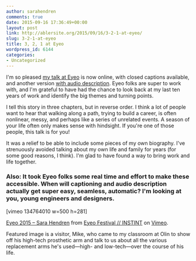 ```yaml
---
author: sarahendren
comments: true
date: 2015-09-16 17:36:49+00:00
layout: post
link: http://ablersite.org/2015/09/16/3-2-1-at-eyeo/
slug: 3-2-1-at-eyeo
title: 3, 2, 1 at Eyeo
wordpress_id: 6144
categories:
- Uncategorized
---
```


I'm so pleased [my talk at Eyeo](https://vimeo.com/channels/eyeo2015/134764010) is now online, with closed captions available, and another version [with audio description](https://vimeo.com/channels/eyeo2015/138985097). Eyeo folks are super to work with, and I'm grateful to have had the chance to look back at my last ten years of work and identify the big themes and turning points.




I tell this story in three chapters, but in reverse order. I think a lot of people want to hear that walking along a path, trying to build a career, is often nonlinear, messy, and perhaps like a series of unrelated events. A season of your life often only makes sense with hindsight. If you're one of those people, this talk is for you!




It was a relief to be able to include some pieces of my own biography. I've strenuously avoided talking about my own life and family for years (for some good reasons, I think). I'm glad to have found a way to bring work and life together.




### Also: It took Eyeo folks some real time and effort to make these accessible. When will captioning and audio description actually get super easy, seamless, automatic? I'm looking at you, young engineers and designers.


[vimeo 134764010 w=500 h=281]

[Eyeo 2015 – Sara Hendren](https://vimeo.com/134764010) from [Eyeo Festival // INSTINT](https://vimeo.com/eyeofestival) on [Vimeo](https://vimeo.com).

Featured image is a visitor, Mike, who came to my classroom at Olin to show off his high-tech prosthetic arm and talk to us about all the various replacement arms he's used—high- and low-tech—over the course of his life.
